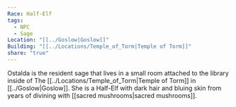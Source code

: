 ```yaml
---
Race: Half-Elf
tags:
  - NPC
  - Sage
Location: "[[../Goslow|Goslow]]"
Building: "[[../Locations/Temple_of_Torm|Temple of Torm]]"
share: "true"
---
```


Ostalda is the resident sage that lives in a small room attached to the library inside of The [[../Locations/Temple_of_Torm|Temple of Torm]] in [[../Goslow|Goslow]]. She is a Half-Elf with dark hair and bluing skin from years of divining with [[sacred mushrooms|sacred mushrooms]].


